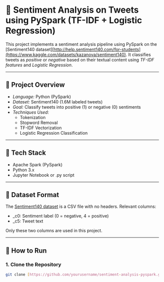# 🧠 Sentiment Analysis on Tweets using PySpark (TF-IDF + Logistic Regression)

This project implements a sentiment analysis pipeline using PySpark on the [Sentiment140 dataset][http://help.sentiment140.com/for-students](https://www.kaggle.com/datasets/kazanova/sentiment140). It classifies tweets as *positive* or *negative* based on their textual content using *TF-IDF features* and *Logistic Regression*.

---

## 📌 Project Overview

- *Language:* Python (PySpark)
- *Dataset:* Sentiment140 (1.6M labeled tweets)
- *Goal:* Classify tweets into positive (1) or negative (0) sentiments
- *Techniques Used:*
  - Tokenization
  - Stopword Removal
  - TF-IDF Vectorization
  - Logistic Regression Classification

---

## 🔧 Tech Stack

- Apache Spark (PySpark)
- Python 3.x
- Jupyter Notebook or .py script

---

## 📂 Dataset Format

The [Sentiment140 dataset]([http://help.sentiment140.com/for-students](https://www.kaggle.com/datasets/kazanova/sentiment140)) is a CSV file with no headers. Relevant columns:

- _c0: Sentiment label (0 = negative, 4 = positive)
- _c5: Tweet text

Only these two columns are used in this project.

---

## 🚀 How to Run

### 1. Clone the Repository

```bash
git clone [https://github.com/yourusername/sentiment-analysis-pyspark.git](https://github.com/Faizi0952112/Sentiment-Analysis-on-Tweets.git)
